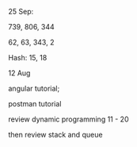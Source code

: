 25 Sep:

739, 806, 344

62, 63, 343, 2

Hash: 15, 18







12 Aug

angular tutorial; 

postman tutorial

review dynamic programming 11 - 20 

then review stack and queue





